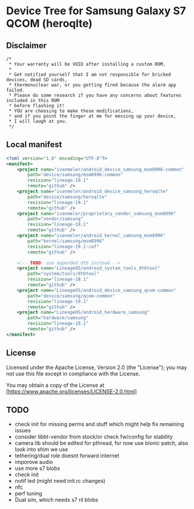 # Device Tree for Samsung Galaxy S7 QCOM (heroqlte)

## Disclaimer

```xxx
/*
 * Your warranty will be VOID after installing a custom ROM.
 *
 * Get notified yourself that I am not responsible for bricked devices, dead SD cards,
 * thermonuclear war, or you getting fired because the alarm app failed.
 * Please do some research if you have any concerns about features included in this ROM
 * before flashing it!
 * YOU are choosing to make these modifications,
 * and if you point the finger at me for messing up your device,
 * I will laugh at you.
 */
```

## Local manifest

```xml
<?xml version="1.0" encoding="UTF-8"?>
<manifest>
    <project name="ivanmeler/android_device_samsung_msm8996-common"
        path="device/samsung/msm8996-common"
        revision="lineage-19.1"
        remote="github" />
    <project name="ivanmeler/android_device_samsung_heroqlte"
        path="device/samsung/heroqlte"
        revision="lineage-19.1"
        remote="github" />
    <project name="ivanmeler/proprietary_vendor_samsung_msm8996"
        path="vendor/samsung"
        revision="lineage-19.1"
        remote="github" />
    <project name="ivanmeler/android_kernel_samsung_msm8996"
        path="kernel/samsung/msm8996"
        revision="lineage-19.1-caf"
        remote="github" />

    <!-- TODO: use appended dtb instead -->
    <project name="LineageOS/android_system_tools_dtbtool"
        path="system/tools/dtbtool"
        revision="lineage-18.1"
        remote="github" />
    <project name="LineageOS/android_device_samsung_qcom-common"
        path="device/samsung/qcom-common"
        revision="lineage-19.1"
        remote="github" />
    <project name="LineageOS/android_hardware_samsung"
        path="hardware/samsung"
        revision="lineage-19.1"
        remote="github" />
</manifest>
```

## License

Licensed under the Apache License, Version 2.0 (the "License"); you may not use this file except in compliance with the License.

You may obtain a copy of the License at [https://www.apache.org/licenses/LICENSE-2.0.html]


## TODO
- check init for missing perms and stuff which might help fix remaining issues
- consider libbt-vendor from stock/or check fw/config for stability
- camera lib should be edited for pthread, for now use bionic patch, also look into shim we use
- tethering/dual role doesnt forward internet
- imporove audio
- use more s7 blobs
- check init
- notif led (might need init.rc changes)
- nfc
- perf tuning
- Dual sim, which needs s7 ril blobs
